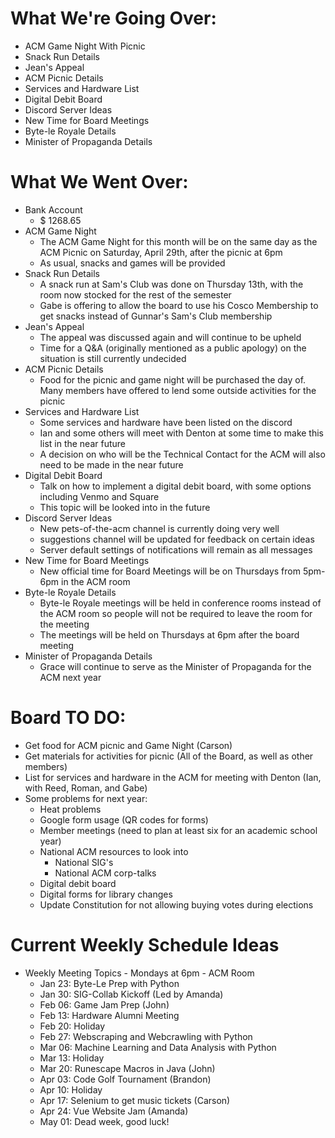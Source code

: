 # What We're Going Over:
- ACM Game Night With Picnic
- Snack Run Details
- Jean's Appeal
- ACM Picnic Details
- Services and Hardware List
- Digital Debit Board
- Discord Server Ideas
- New Time for Board Meetings
- Byte-le Royale Details
- Minister of Propaganda Details

# What We Went Over:
- Bank Account
    - $ 1268.65
- ACM Game Night
    - The ACM Game Night for this month will be on the same day as the ACM Picnic on Saturday, April 29th, after the picnic at 6pm
    - As usual, snacks and games will be provided
- Snack Run Details
    - A snack run at Sam's Club was done on Thursday 13th, with the room now stocked for the rest of the semester
    - Gabe is offering to allow the board to use his Cosco Membership to get snacks instead of Gunnar's Sam's Club membership
- Jean's Appeal
    - The appeal was discussed again and will continue to be upheld
    - Time for a Q&A (originally mentioned as a public apology) on the situation is still currently undecided
- ACM Picnic Details
    - Food for the picnic and game night will be purchased the day of. Many members have offered to lend some outside activities for the picnic
- Services and Hardware List
    - Some services and hardware have been listed on the discord
    - Ian and some others will meet with Denton at some time to make this list in the near future
    - A decision on who will be the Technical Contact for the ACM will also need to be made in the near future
- Digital Debit Board
    - Talk on how to implement a digital debit board, with some options including Venmo and Square
    - This topic will be looked into in the future
- Discord Server Ideas
    - New pets-of-the-acm channel is currently doing very well
    - suggestions channel will be updated for feedback on certain ideas
    - Server default settings of notifications will remain as all messages
- New Time for Board Meetings
    - New official time for Board Meetings will be on Thursdays from 5pm-6pm in the ACM room
- Byte-le Royale Details
    - Byte-le Royale meetings will be held in conference rooms instead of the ACM room so people will not be required to leave the room for the meeting
    - The meetings will be held on Thursdays at 6pm after the board meeting
- Minister of Propaganda Details
    - Grace will continue to serve as the Minister of Propaganda for the ACM next year

# Board TO DO: 
- Get food for ACM picnic and Game Night (Carson) 
- Get materials for activities for picnic (All of the Board, as well as other members)
- List for services and hardware in the ACM for meeting with Denton (Ian, with Reed, Roman, and Gabe)
- Some problems for next year: 
    - Heat problems 
    - Google form usage (QR codes for forms) 
    - Member meetings (need to plan at least six for an academic school year)
    - National ACM resources to look into
        - National SIG's
        - National ACM corp-talks 
    - Digital debit board 
    - Digital forms for library changes
    - Update Constitution for not allowing buying votes during elections 

# Current Weekly Schedule Ideas
- Weekly Meeting Topics - Mondays at 6pm - ACM Room
    - Jan 23: Byte-Le Prep with Python
    - Jan 30: SIG-Collab Kickoff (Led by Amanda)
    - Feb 06: Game Jam Prep (John)
    - Feb 13: Hardware Alumni Meeting
    - Feb 20: Holiday
    - Feb 27: Webscraping and Webcrawling with Python
    - Mar 06: Machine Learning and Data Analysis with Python
    - Mar 13: Holiday
    - Mar 20: Runescape Macros in Java (John)
    - Apr 03: Code Golf Tournament (Brandon)
    - Apr 10: Holiday
    - Apr 17: Selenium to get music tickets (Carson)
    - Apr 24: Vue Website Jam (Amanda)
    - May 01: Dead week, good luck!